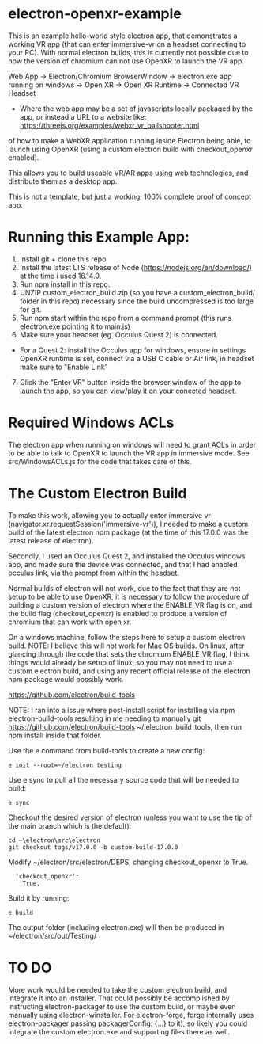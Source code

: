 # electron-openxr-example
This is an example hello-world style electron app, that demonstrates a working VR app (that can enter immersive-vr on a headset connecting to your PC).
With normal electron builds, this is currently not possible due to how the version of chromium can not use OpenXR to launch the VR app.

Web App -> Electron/Chromium BrowserWindow -> electron.exe app running on windows -> Open XR -> Open XR Runtime -> Connected VR Headset

* Where the web app may be a set of javascripts locally packaged by the app, or instead a URL to a website like: https://threejs.org/examples/webxr_vr_ballshooter.html

of how to make a WebXR application running inside Electron being able,
to launch using OpenXR (using a custom electron build with checkout_openxr enabled).

This allows you to build useable VR/AR apps using web technologies, and distribute them as a desktop app.

This is not a template, but just a working, 100% complete proof of concept app.

# Running this Example App:

1. Install git + clone this repo
2. Install the latest LTS release of Node (https://nodejs.org/en/download/) at the time i used 16.14.0.
3. Run npm install in this repo.
4. UNZIP custom_electron_build.zip (so you have a custom_electron_build/ folder in this repo) necessary since the build uncompressed is too large for git.
5. Run npm start within the repo from a command prompt (this runs electron.exe pointing it to main.js)
6. Make sure your headset (eg. Occulus Quest 2) is connected.
 * For a Quest 2: install the Occulus app for windows, ensure in settings OpenXR runtime is set, connect via a USB C cable or Air link, in headset make sure to "Enable Link"
7. Click the "Enter VR" button inside the browser window of the app to launch the app, so you can view/play it on your conected headset.

# Required Windows ACLs
The electron app when running on windows will need to grant ACLs in order to be able to talk to OpenXR to launch
the VR app in immersive mode. See src/WindowsACLs.js for the code that takes care of this.

# The Custom Electron Build
To make this work, allowing you to actually enter immersive vr (navigator.xr.requestSession('immersive-vr')), I needed to make a custom
build of the latest electron npm package (at the time of this 17.0.0 was the latest release of electron).

Secondly, I used an Occulus Quest 2, and installed the Occulus windows app, and made sure the device was connected, and that I had enabled occulus link,
via the prompt from within the headset.

Normal builds of electron will not work, due to the fact that they are not setup to be able to use OpenXR, it is
necessary to follow the procedure of building a custom version of electron where the ENABLE_VR flag is on, and
the build flag (checkout_openxr) is enabled to produce a version of chromium that can work with open xr.

On a windows machine, follow the steps here to setup a custom electron build.
NOTE: I believe this will not work for Mac OS builds.
On linux, after glancing through the code that sets the chromium ENABLE_VR flag, I think things would already be setup of linux,
so you may not need to use a custom electron build, and using any recent official release of the electron npm package would possibly work.

https://github.com/electron/build-tools

NOTE: I ran into a issue where post-install script for installing via npm electron-build-tools resulting in me
needing to manually git https://github.com/electron/build-tools ~/.electron_build_tools, then run npm install inside that folder.

Use the e command from build-tools to create a new config:

```
e init --root=~/electron testing
```

Use e sync to pull all the necessary source code that will be needed to build:

```
e sync
```

Checkout the desired version of electron (unless you want to use the tip of the main branch which is the default):

```
cd ~\electron\src\electron
git checkout tags/v17.0.0 -b custom-build-17.0.0
```

Modify ~/electron/src/electron/DEPS, changing checkout_openxr to True.

```
  'checkout_openxr':
    True,
```

Build it by running:

```
e build
```

The output folder (including electron.exe) will then be produced in ~/electron/src/out/Testing/

# TO DO

More work would be needed to take the custom electron build, and integrate it into an installer. That could
possibly be accomplished by instructing electron-packager to use the custom build, or maybe even
manually using electron-winstaller. For electron-forge, forge internally uses electron-packager passing packagerConfig: {...} to it),
so likely you could integrate the custom electron.exe and supporting files there as well.
